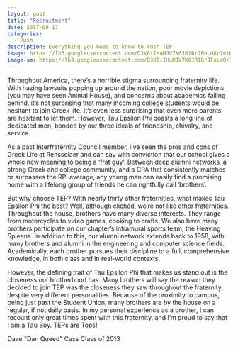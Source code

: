 ```yaml
---
layout: post
title: "Recruitment"
date: 2017-08-17
categories:
  - Rush
description: Everything you need to know to rush TEP
image: https://lh3.googleusercontent.com/D3K6iIHuHJV7K6JR1BrJFoLd8r7mtKGOZLdNsjSqNlaNYe24rUPjuG_ShQQwUMYKov9tExfGV3-thNvGknfpA2wWwUuDR-pIXGvh9apQPLedx8MAfGkMYMgCaOIVd1_dZ-ocMgUEMt7i-I91WHhJarOb1UAD9LQnaIP42WmGjQDll37PRAiMXP2RniA_2-iWudsXJru3e-pHIWE1I_P0XPhxhPVEo7AgRnKebwx7YtTI-xC7wM0tLHRinwqtGU4iicQXwm-Na8PrMA9wAl6MPI4uorsPdsL641GImFoCIVCp5cwFCoahazFl0ejZqnG8uTkvQ5wMwPvuxVGejKyw8V6p91wYrKi9MO3R0sg3Yfbr2-MsCnY_IIqHZ76AzGdx6WRlFDO1yku5NAcibx4_qklQTD7D6UkmYAb7_-lYNZC8RdQGSSSM_7MXBKQZAPzrVncCpiEfVPPZZvlxXM0jdgb-2BeramXG9sJC4srBiBHlt9sMEilNvWTVkRL_97s6VNG2MEe6PXVzVq18afO2jwxDalUWSHjN9GvGQCP6JzD6cknYtW7dyutPzPewKpP_Gg7HdHVDB4lkPCd6JFZMeeafOKq1rx-LjACdshzHfkm6GGKbj8n1Dh7v83EBFBbZIsMbVTDuWGm9ST1kOjYMqXnA74siMn-lhDtLtCzI0DXKQw=w1035-h776-no
image-sm: https://lh3.googleusercontent.com/D3K6iIHuHJV7K6JR1BrJFoLd8r7mtKGOZLdNsjSqNlaNYe24rUPjuG_ShQQwUMYKov9tExfGV3-thNvGknfpA2wWwUuDR-pIXGvh9apQPLedx8MAfGkMYMgCaOIVd1_dZ-ocMgUEMt7i-I91WHhJarOb1UAD9LQnaIP42WmGjQDll37PRAiMXP2RniA_2-iWudsXJru3e-pHIWE1I_P0XPhxhPVEo7AgRnKebwx7YtTI-xC7wM0tLHRinwqtGU4iicQXwm-Na8PrMA9wAl6MPI4uorsPdsL641GImFoCIVCp5cwFCoahazFl0ejZqnG8uTkvQ5wMwPvuxVGejKyw8V6p91wYrKi9MO3R0sg3Yfbr2-MsCnY_IIqHZ76AzGdx6WRlFDO1yku5NAcibx4_qklQTD7D6UkmYAb7_-lYNZC8RdQGSSSM_7MXBKQZAPzrVncCpiEfVPPZZvlxXM0jdgb-2BeramXG9sJC4srBiBHlt9sMEilNvWTVkRL_97s6VNG2MEe6PXVzVq18afO2jwxDalUWSHjN9GvGQCP6JzD6cknYtW7dyutPzPewKpP_Gg7HdHVDB4lkPCd6JFZMeeafOKq1rx-LjACdshzHfkm6GGKbj8n1Dh7v83EBFBbZIsMbVTDuWGm9ST1kOjYMqXnA74siMn-lhDtLtCzI0DXKQw=w1035-h776-no
---
```

Throughout America, there’s a horrible stigma surrounding fraternity life. With hazing lawsuits popping up around the nation, poor movie depictions (you may have seen Animal House), and concerns about academics falling behind, it’s not surprising that many incoming college students would be hesitant to join Greek life. It’s even less surprising that even more parents are hesitant to let them. However, Tau Epsilon Phi boasts a long line of dedicated men, bonded by our three ideals of friendship, chivalry, and service.

As a past Interfraternity Council member, I’ve seen the pros and cons of Greek Life at Rensselaer and can say with conviction that our school gives a whole new meaning to being a ‘frat guy’. Between deep alumni networks, a strong Greek and college community, and a GPA that consistently matches or surpasses the RPI average, any young man can easily find a promising home with a lifelong group of friends he can rightfully call ‘brothers’.

But why choose TEP? With nearly thirty other fraternities, what makes Tau Epsilon Phi the best? Well, although clichéd, we’re not like other fraternities. Throughout the house, brothers have many diverse interests. They range from motorcycles to video games, cooking to crafts. We also have many brothers participate on our chapter’s intramural sports team, the Heaving Spleens. In addition to this, our alumni network extends back to 1958, with many brothers and alumni in the engineering and computer science fields. Academically, each brother pursues their discipline to a full, comprehensive knowledge, in both class and in real-world contexts.

However, the defining trait of Tau Epsilon Phi that makes us stand out is the closeness our brotherhood has. Many brothers will say the reason they decided to join TEP was the closeness they saw throughout the fraternity, despite very different personalities. Because of the proximity to campus, being just past the Student Union, many brothers are by the house on a regular, if not daily basis. In my personal experience as a brother, I can recount only great times spent with this fraternity, and I’m proud to say that I am a Tau Boy. TEPs are Tops!

Dave "Dan Queed" Cass
Class of 2013
